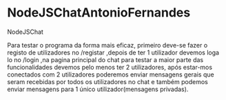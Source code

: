 # NodeJSChatAntonioFernandes
NodeJSChat

Para testar o programa da forma mais eficaz, primeiro deve-se fazer o registo de utilizadores no /registar ,depois de ter 1 utilizador devemos loga lo no /login ,na pagina principal do chat para testar a maior parte das funcionalidades devemos pelo menos ter 2 utilizadores, após estar-mos conectados com 2 utilizadores poderemos enviar mensagens gerais que seram recebidas por todos os utilizadores no chat e também podemos enviar mensagens para 1 único utilizador(mensagens privadas).
